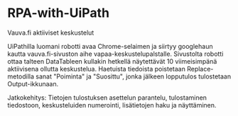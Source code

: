 # RPA-with-UiPath
Vauva.fi aktiiviset keskustelut 

UiPathilla luomani robotti avaa Chrome-selaimen ja siirtyy googlehaun kautta vauva.fi-sivuston aihe vapaa-keskustelupalstalle. 
Sivustolta robotti ottaa talteen DataTableen kullakin hetkellä näytettävät 10 viimeisimpänä aktiivisena ollutta keskustelua. 
Haetuista tiedoista poistetaan Replace-metodilla sanat "Poiminta" ja "Suosittu", jonka jälkeen lopputulos tulostetaan Output-ikkunaan.

Jatkokehitys: Tietojen tulostuksen asettelun parantelu, tulostaminen tiedostoon, keskusteluiden numerointi, lisätietojen haku ja näyttäminen.
